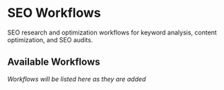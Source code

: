 # SEO Workflows

SEO research and optimization workflows for keyword analysis, content optimization, and SEO audits.

## Available Workflows

*Workflows will be listed here as they are added*

